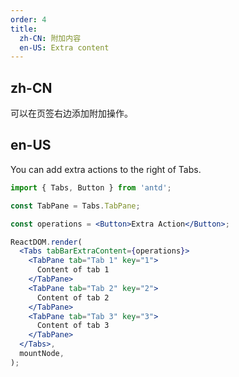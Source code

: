 ```yaml
---
order: 4
title:
  zh-CN: 附加内容
  en-US: Extra content
---
```


## zh-CN

可以在页签右边添加附加操作。

## en-US

You can add extra actions to the right of Tabs.

```jsx
import { Tabs, Button } from 'antd';

const TabPane = Tabs.TabPane;

const operations = <Button>Extra Action</Button>;

ReactDOM.render(
  <Tabs tabBarExtraContent={operations}>
    <TabPane tab="Tab 1" key="1">
      Content of tab 1
    </TabPane>
    <TabPane tab="Tab 2" key="2">
      Content of tab 2
    </TabPane>
    <TabPane tab="Tab 3" key="3">
      Content of tab 3
    </TabPane>
  </Tabs>,
  mountNode,
);
```
